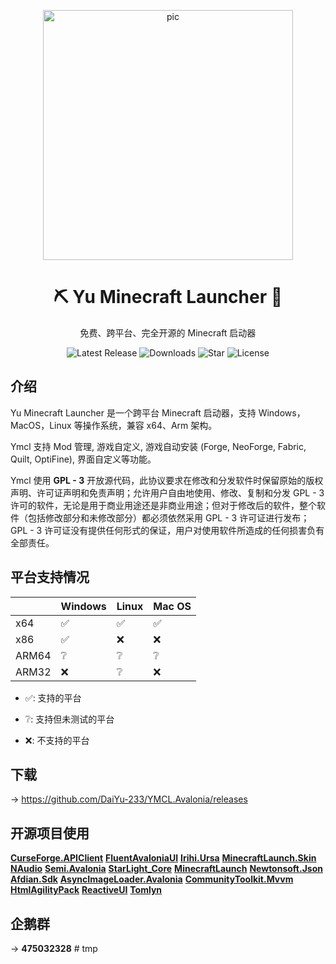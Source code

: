 <p align="center">
<img height="400" width="400" src="https://ymcl.daiyu.fun/YMCL-Icon.svg" alt="pic"/>
</p>

<div align="center">

# ⛏️ Yu Minecraft Launcher 🐳

免费、跨平台、完全开源的 Minecraft 启动器

![Latest Release](https://img.shields.io/github/v/release/DaiYu-233/YMCL.Avalonia?logo=github&style=for-the-badge&color=007ec6&label=%E6%9C%80%E6%96%B0%E7%89%88%E6%9C%AC)
![Downloads](https://img.shields.io/github/downloads/DaiYu-233/YMCL.Avalonia/total?logo=github&label=%E4%B8%8B%E8%BD%BD%E9%87%8F&style=for-the-badge&color=44cc11)
![Star](https://img.shields.io/github/stars/DaiYu-233/YMCL.Avalonia?logo=github&label=Star&style=for-the-badge)
![License](https://img.shields.io/badge/GPL%203.0%20License%20-%20?logo=github&label=%E5%BC%80%E6%BA%90%E5%8D%8F%E8%AE%AE&style=for-the-badge&color=ff7a35)

</div>

## 介绍

Yu Minecraft Launcher 是一个跨平台 Minecraft 启动器，支持 Windows，MacOS，Linux 等操作系统，兼容 x64、Arm 架构。

Ymcl 支持 Mod 管理, 游戏自定义, 游戏自动安装 (Forge, NeoForge, Fabric, Quilt, OptiFine), 界面自定义等功能。

Ymcl 使用 **GPL - 3** 开放源代码，此协议要求在修改和分发软件时保留原始的版权声明、许可证声明和免责声明；允许用户自由地使用、修改、复制和分发 GPL - 3 许可的软件，无论是用于商业用途还是非商业用途；但对于修改后的软件，整个软件（包括修改部分和未修改部分）都必须依然采用 GPL - 3 许可证进行发布；GPL - 3 许可证没有提供任何形式的保证，用户对使用软件所造成的任何损害负有全部责任。

## 平台支持情况

|       | Windows | Linux | Mac OS |
|-------|:--------|:------|:-------|
| x64   | ✅️      | ✅️    | ✅      |
| x86   | ✅️      | ❌     | ❌      |
| ARM64 | ❔       | ❔     | ❔      |
| ARM32 | ❌       | ❔     | ❌      |

- ✅: 支持的平台

- ❔: 支持但未测试的平台

- ❌: 不支持的平台

## 下载

→ https://github.com/DaiYu-233/YMCL.Avalonia/releases

## 开源项目使用

**[CurseForge.APIClient](https://github.com/CurseForgeCommunity/.NET-APIClient)**
**[FluentAvaloniaUI](https://github.com/amwx/FluentAvalonia)**
**[Irihi.Ursa](https://github.com/irihitech/Ursa.Avalonia)**
**[MinecraftLaunch.Skin](https://github.com/Blessing-Studio/MinecraftLaunch.Skin)**
**[NAudio](https://github.com/naudio/NAudio)**
**[Semi.Avalonia](https://github.com/irihitech/Semi.Avalonia)**
**[StarLight_Core](https://github.com/Ink-Marks-Studio/StarLight.Core)**
**[MinecraftLaunch](https://github.com/Blessing-Studio/MinecraftLaunch)**
**[Newtonsoft.Json](https://www.newtonsoft.com/json)**
**[Afdian.Sdk](https://github.com/yiyungent/Afdian.Sdk)**
**[AsyncImageLoader.Avalonia](https://github.com/AvaloniaUtils/AsyncImageLoader.Avalonia)**
**[CommunityToolkit.Mvvm](https://github.com/CommunityToolkit/dotnet)**
**[HtmlAgilityPack](https://github.com/zzzprojects/html-agility-pack)**
**[ReactiveUI](https://github.com/reactiveui/reactiveui)**
**[Tomlyn](https://github.com/xoofx/Tomlyn)**

## 企鹅群

→ **475032328**
#   t m p  
 